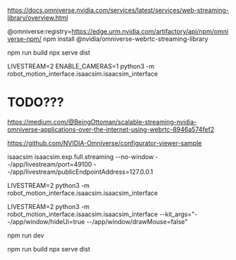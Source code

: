 https://docs.omniverse.nvidia.com/services/latest/services/web-streaming-library/overview.html

@omniverse:registry=https://edge.urm.nvidia.com/artifactory/api/npm/omniverse-npm/
npm install @nvidia/omniverse-webrtc-streaming-library

npm run build
npx serve dist

LIVESTREAM=2  ENABLE_CAMERAS=1 python3 -m robot_motion_interface.isaacsim.isaacsim_interface

# TODO???
https://medium.com/@BeingOttoman/scalable-streaming-nvidia-omniverse-applications-over-the-internet-using-webrtc-8946a574fef2

https://github.com/NVIDIA-Omniverse/configurator-viewer-sample


isaacsim isaacsim.exp.full.streaming --no-window --/app/livestream/port=49100  --/app/livestream/publicEndpointAddress=127.0.0.1


LIVESTREAM=2  python3 -m robot_motion_interface.isaacsim.isaacsim_interface

LIVESTREAM=2  python3 -m robot_motion_interface.isaacsim.isaacsim_interface --kit_args="--/app/window/hideUi=true --/app/window/drawMouse=false"


npm run dev

npm run build
npx serve dist